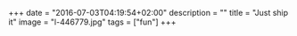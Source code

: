 +++
date = "2016-07-03T04:19:54+02:00"
description = ""
title = "Just ship it"
image = "l-446779.jpg"
tags = ["fun"]
+++

